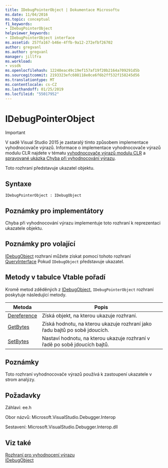 ```yaml
---
title: IDebugPointerObject | Dokumentace Microsoftu
ms.date: 11/04/2016
ms.topic: conceptual
f1_keywords:
- IDebugPointerObject
helpviewer_keywords:
- IDebugPointerObject interface
ms.assetid: 257fa167-b46e-4ffb-9a12-272efbf26702
author: gregvanl
ms.author: gregvanl
manager: jillfra
ms.workload:
- vssdk
ms.openlocfilehash: 12248eac49c19ef157af19f20b2164a709291d5b
ms.sourcegitcommit: 2193323efc608118e0ce6f6b2ff532f158245d56
ms.translationtype: MT
ms.contentlocale: cs-CZ
ms.lasthandoff: 01/25/2019
ms.locfileid: "55017952"
---
```

# <a name="idebugpointerobject"></a>IDebugPointerObject
> [!IMPORTANT]
>  V sadě Visual Studio 2015 je zastaralý tímto způsobem implementace vyhodnocovače výrazů. Informace o implementace vyhodnocovače výrazů modulu CLR najdete v tématu [vyhodnocovače výrazů modulu CLR](https://github.com/Microsoft/ConcordExtensibilitySamples/wiki/CLR-Expression-Evaluators) a [spravované ukázka Chyba při vyhodnocování výrazu](https://github.com/Microsoft/ConcordExtensibilitySamples/wiki/Managed-Expression-Evaluator-Sample).  
  
 Toto rozhraní představuje ukazatel objektu.  
  
## <a name="syntax"></a>Syntaxe  
  
```  
IDebugPointerObject : IDebugObject  
```  
  
## <a name="notes-for-implementers"></a>Poznámky pro implementátory  
 Chyba při vyhodnocování výrazu implementuje toto rozhraní k reprezentaci ukazatele objektu.  
  
## <a name="notes-for-callers"></a>Poznámky pro volající  
 [IDebugObject](../../../extensibility/debugger/reference/idebugobject.md) rozhraní můžete získat pomocí tohoto rozhraní [QueryInterface](/cpp/atl/queryinterface) Pokud `IDebugObject` představuje ukazatel.  
  
## <a name="methods-in-vtable-order"></a>Metody v tabulce Vtable pořadí  
 Kromě metod zděděných z [IDebugObject](../../../extensibility/debugger/reference/idebugobject.md), `IDebugPointerObject` rozhraní poskytuje následující metody.  
  
|Metoda|Popis|  
|------------|-----------------|  
|[Dereference](../../../extensibility/debugger/reference/idebugpointerobject-dereference.md)|Získá objekt, na kterou ukazuje rozhraní.|  
|[GetBytes](../../../extensibility/debugger/reference/idebugpointerobject-getbytes.md)|Získá hodnotu, na kterou ukazuje rozhraní jako řadu bajtů po sobě jdoucích.|  
|[SetBytes](../../../extensibility/debugger/reference/idebugpointerobject-setbytes.md)|Nastaví hodnotu, na kterou ukazuje rozhraní v řadě po sobě jdoucích bajtů.|  
  
## <a name="remarks"></a>Poznámky  
 Toto rozhraní vyhodnocovače výrazů používá k zastoupení ukazatele v strom analýzy.  
  
## <a name="requirements"></a>Požadavky  
 Záhlaví: ee.h  
  
 Obor názvů: Microsoft.VisualStudio.Debugger.Interop  
  
 Sestavení: Microsoft.VisualStudio.Debugger.Interop.dll  
  
## <a name="see-also"></a>Viz také  
 [Rozhraní pro vyhodnocení výrazu](../../../extensibility/debugger/reference/expression-evaluation-interfaces.md)   
 [IDebugObject](../../../extensibility/debugger/reference/idebugobject.md)